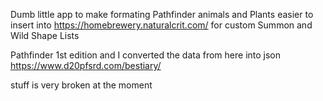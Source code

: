 Dumb little app to make formating Pathfinder animals and Plants easier to insert into https://homebrewery.naturalcrit.com/ for custom Summon and Wild Shape Lists

Pathfinder 1st edition
and I converted the data from here into json
https://www.d20pfsrd.com/bestiary/

stuff is very broken at the moment

